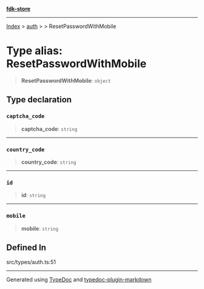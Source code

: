 [**fdk-store**](../../../README.md)
***

[Index](../../../API.md) > [auth](../../README.md) > [<internal>](../README.md) > ResetPasswordWithMobile

# Type alias: ResetPasswordWithMobile

> **ResetPasswordWithMobile**: `object`

## Type declaration

### `captcha_code`

> **captcha\_code**: `string`

***

### `country_code`

> **country\_code**: `string`

***

### `id`

> **id**: `string`

***

### `mobile`

> **mobile**: `string`

## Defined In

src/types/auth.ts:51

***
Generated using [TypeDoc](https://typedoc.org/) and [typedoc-plugin-markdown](https://www.npmjs.com/package/typedoc-plugin-markdown)
